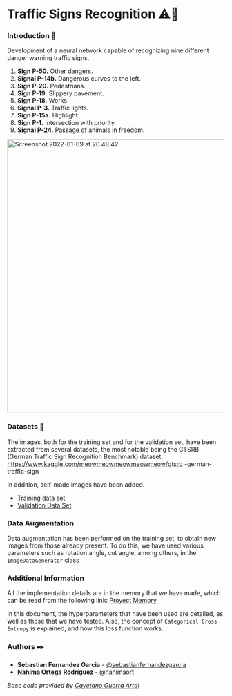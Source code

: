 # Traffic Signs Recognition ⚠️🚦

### Introduction 📄
Development of a neural network capable of recognizing nine different danger warning traffic signs.
1. **Sign P-50.** Other dangers.
2. **Signal P-14b.** Dangerous curves to the left.
3. **Sign P-20.** Pedestrians.
4. **Sign P-19.** Slippery pavement.
5. **Sign P-18.** Works.
6. **Signal P-3.** Traffic lights.
7. **Sign P-15a.** Highlight.
8. **Sign P-1.** Intersection with priority.
9. **Signal P-24.** Passage of animals in freedom.


<img width="632" alt="Screenshot 2022-01-09 at 20 48 42" src="https://user-images.githubusercontent.com/56322714/148700240-8a6a1fdb-bbd6-40f1-be64-5724da7ee35f.png">

### Datasets 📁
The images, both for the training set and for the validation set, have been extracted from several datasets, the most notable being the GTSRB (German Traffic Sign Recognition Benchmark) dataset: https://www.kaggle.com/meowmeowmeowmeowmeow/gtsrb -german-traffic-sign

In addition, self-made images have been added.

  * [Training data set](https://drive.google.com/drive/folders/1_C1JM9Ik90DKWz_xu5hwwG6_2QfEnBHq?usp=sharing)
  * [Validation Data Set](https://drive.google.com/drive/folders/13ChyxuCHRbgvNRJ5eX7tHc1TX5VrKDG5?usp=sharing)

### Data Augmentation
Data augmentation has been performed on the training set, to obtain new images from those already present. To do this, we have used various parameters such as rotation angle, cut angle, among others, in the `ImageDataGenerator` class

### Additional Information
All the implementation details are in the memory that we have made, which can be read from the following link: [Proyect Memory](https://github.com/sebastianfernandezgarcia/Traffic-Signs-Recognition-Machine-Learning/blob/main/Project%20Memory%20-%5BTraffic%20Sings%20Recognition%5D%20-%20Nahima%20%26%20Sebastian.pdf)

In this document, the hyperparameters that have been used are detailed, as well as those that we have tested.
Also, the concept of `Categorical Cross Entropy` is explained, and how this loss function works.

### Authors ✒️
  * **Sebastian Fernandez Garcia** - [@sebastianfernandezgarcia](https://github.com/sebastianfernandezgarcia)
  * **Nahima Ortega Rodríguez** - [@nahimaort](https://github.com/nahimaort)
 
 *Base code provided by [Cayetano Guerra Artal](https://cayetanoguerra.github.io/ia/)*

